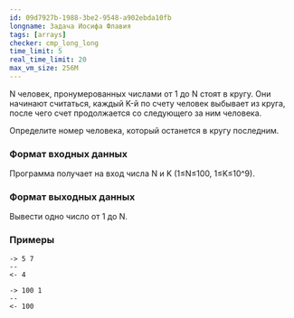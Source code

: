 ```yaml
---
id: 09d7927b-1988-3be2-9548-a902ebda10fb
longname: Задача Иосифа Флавия
tags: [arrays]
checker: cmp_long_long
time_limit: 5
real_time_limit: 20
max_vm_size: 256M
---
```


N  человек, пронумерованных числами от 1 до N стоят в кругу. Они начинают считаться, каждый K-й по счету человек выбывает из круга, после чего счет продолжается со следующего за ним человека.

Определите номер человека, который останется в кругу последним.



### Формат входных данных

Программа получает на вход числа N и K (1≤N≤100, 1≤K≤10^9).

### Формат выходных данных

Вывести одно число от 1 до N.

### Примеры

```
-> 5 7
--
<- 4
```

```
-> 100 1
--
<- 100
```
